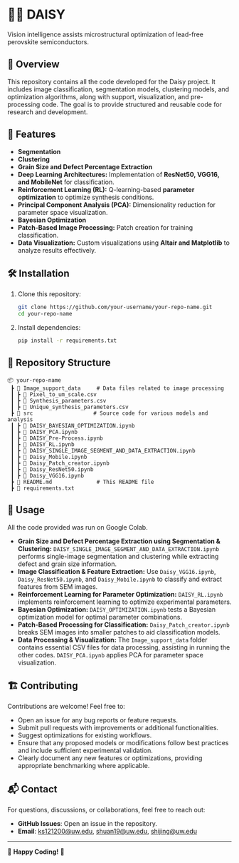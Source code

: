 # 🔬🧪 DAISY

Vision intelligence assists microstructural optimization of lead-free perovskite semiconductors.

## 📌 Overview

This repository contains all the code developed for the Daisy project. It includes image classification, segmentation models, clustering models, and optimization algorithms, along with support, visualization, and pre-processing code. The goal is to provide structured and reusable code for research and development.

## 🚀 Features

- **Segmentation**
- **Clustering**
- **Grain Size and Defect Percentage Extraction**
- **Deep Learning Architectures:** Implementation of **ResNet50, VGG16, and MobileNet** for classification.
- **Reinforcement Learning (RL):** Q-learning-based **parameter optimization** to optimize synthesis conditions.
- **Principal Component Analysis (PCA):** Dimensionality reduction for parameter space visualization.
- **Bayesian Optimization**
- **Patch-Based Image Processing:** Patch creation for training classification.
- **Data Visualization:** Custom visualizations using **Altair and Matplotlib** to analyze results effectively.

## 🛠 Installation

1. Clone this repository:
   ```sh
   git clone https://github.com/your-username/your-repo-name.git
   cd your-repo-name
   ```
2. Install dependencies:
   ```sh
   pip install -r requirements.txt
   ```

## 📂 Repository Structure

```plaintext
📦 your-repo-name
 ┣ 📂 Image_support_data     # Data files related to image processing
 ┃ ┣ 📜 Pixel_to_um_scale.csv
 ┃ ┣ 📜 Synthesis_parameters.csv
 ┃ ┣ 📜 Unique_synthesis_parameters.csv
 ┣ 📂 src                   # Source code for various models and analysis
 ┃ ┣ 📜 DAISY_BAYESIAN_OPTIMIZATION.ipynb
 ┃ ┣ 📜 DAISY_PCA.ipynb
 ┃ ┣ 📜 DAISY_Pre-Process.ipynb
 ┃ ┣ 📜 DAISY_RL.ipynb
 ┃ ┣ 📜 DAISY_SINGLE_IMAGE_SEGMENT_AND_DATA_EXTRACTION.ipynb
 ┃ ┣ 📜 Daisy_Mobile.ipynb
 ┃ ┣ 📜 Daisy_Patch_creator.ipynb
 ┃ ┣ 📜 Daisy_ResNet50.ipynb
 ┃ ┣ 📜 Daisy_VGG16.ipynb
 ┣ 📜 README.md              # This README file
 ┣ 📜 requirements.txt
```

## 📖 Usage

All the code provided was run on Google Colab.

- **Grain Size and Defect Percentage Extraction using Segmentation & Clustering:** `DAISY_SINGLE_IMAGE_SEGMENT_AND_DATA_EXTRACTION.ipynb` performs single-image segmentation and clustering while extracting defect and grain size information. 
- **Image Classification & Feature Extraction:** Use `Daisy_VGG16.ipynb`, `Daisy_ResNet50.ipynb`, and `Daisy_Mobile.ipynb` to classify and extract features from SEM images.
- **Reinforcement Learning for Parameter Optimization:** `DAISY_RL.ipynb` implements reinforcement learning to optimize experimental parameters.
- **Bayesian Optimization:** `DAISY_OPTIMIZATION.ipynb` tests a Bayesian optimization model for optimal parameter combinations.
- **Patch-Based Processing for Classification:** `Daisy_Patch_creator.ipynb` breaks SEM images into smaller patches to aid classification models.
- **Data Processing & Visualization:** The `Image_support_data` folder contains essential CSV files for data processing, assisting in running the other codes. `DAISY_PCA.ipynb` applies PCA for parameter space visualization.

## 🏗 Contributing

Contributions are welcome! Feel free to:

- Open an issue for any bug reports or feature requests.
- Submit pull requests with improvements or additional functionalities.
- Suggest optimizations for existing workflows.
- Ensure that any proposed models or modifications follow best practices and include sufficient experimental validation.
- Clearly document any new features or optimizations, providing appropriate benchmarking where applicable.

## 📬 Contact

For questions, discussions, or collaborations, feel free to reach out:

- **GitHub Issues**: Open an issue in the repository.
- **Email**: [ks121200@uw.edu](mailto:ks121200@uw.edu), [shuan19@uw.edu](mailto:shuan19@uw.edu), [shijing@uw.edu](mailto:shijing@uw.edu)

---

🚀 **Happy Coding!** 🎯

